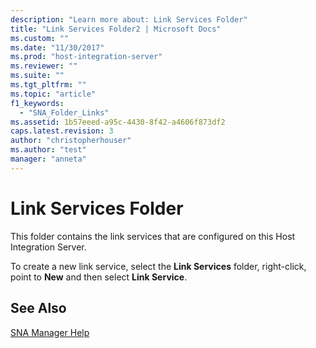 ```yaml
---
description: "Learn more about: Link Services Folder"
title: "Link Services Folder2 | Microsoft Docs"
ms.custom: ""
ms.date: "11/30/2017"
ms.prod: "host-integration-server"
ms.reviewer: ""
ms.suite: ""
ms.tgt_pltfrm: ""
ms.topic: "article"
f1_keywords: 
  - "SNA_Folder_Links"
ms.assetid: 1b57eeed-a95c-4430-8f42-a4606f873df2
caps.latest.revision: 3
author: "christopherhouser"
ms.author: "test"
manager: "anneta"
---
```

# Link Services Folder
This folder contains the link services that are configured on this Host Integration Server.  
  
 To create a new link service, select the **Link Services** folder, right-click, point to **New** and then select **Link Service**.  
  
## See Also  
 [SNA Manager Help](../core/sna-manager-help1.md)
